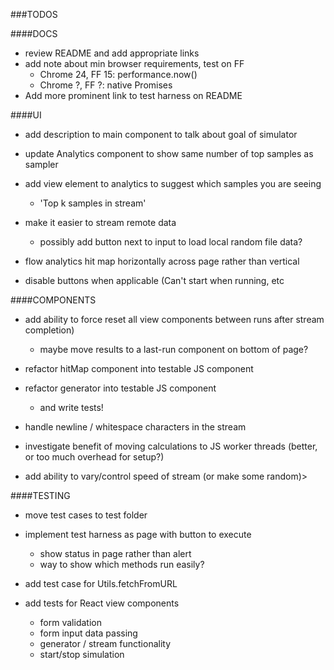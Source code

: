 ###TODOS

####DOCS
- review README and add appropriate links
- add note about min browser requirements, test on FF
	- Chrome 24, FF 15: performance.now()
	- Chrome ?, FF ?: native Promises
- Add more prominent link to test harness on README


####UI
- add description to main component to talk about goal of simulator
- update Analytics component to show same number of top samples as sampler
- add view element to analytics to suggest which samples you are seeing
	- 'Top k samples in stream'
- make it easier to stream remote data
	- possibly add button next to input to load local random file data?


- flow analytics hit map horizontally across page rather than vertical
- disable buttons when applicable (Can't start when running, etc


####COMPONENTS
- add ability to force reset all view components between runs after stream completion)
	- maybe move results to a last-run component on bottom of page?


- refactor hitMap component into testable JS component
- refactor generator into testable JS component
	- and write tests!
- handle newline / whitespace characters in the stream
- investigate benefit of moving calculations to JS worker threads (better, or too much overhead for setup?)
- add ability to vary/control speed of stream (or make some random)>


####TESTING
- move test cases to test folder
- implement test harness as page with button to execute
	- show status in page rather than alert
	- way to show which methods run easily?


- add test case for Utils.fetchFromURL
- add tests for React view components
	- form validation
	- form input data passing
	- generator / stream functionality
	- start/stop simulation